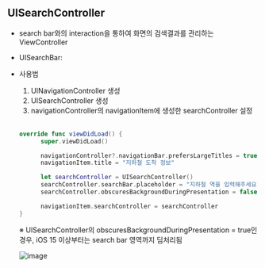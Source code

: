 ## UISearchController
- search bar와의 interaction을 통하여 화면의 검색결과를 관리하는 ViewController
- UISearchBar: 

- 사용법  
  1. UINavigationController 생성
  2. UISearchController 생성
  3. navigationController의 navigationItem에 생성한 searchController 설정 
  <br>
  
    ```swift
    override func viewDidLoad() {
          super.viewDidLoad()

          navigationController?.navigationBar.prefersLargeTitles = true
          navigationItem.title = "지하철 도착 정보"

          let searchController = UISearchController()
          searchController.searchBar.placeholder = "지하철 역을 입력해주세요."
          searchController.obscuresBackgroundDuringPresentation = false   // search bar에 focus가 있는 경우, 검색결과 영역 (search bar 하단의 딤처리 여부)

          navigationItem.searchController = searchController
    }
    ```
    
     ※ UISearchController의 obscuresBackgroundDuringPresentation = true인 경우, iOS 15 이상부터는 search bar 영역까지 딤처리됨
      
     ![image](https://user-images.githubusercontent.com/46417892/152761916-42894001-fd7b-44d8-904a-29561baef30e.png)

